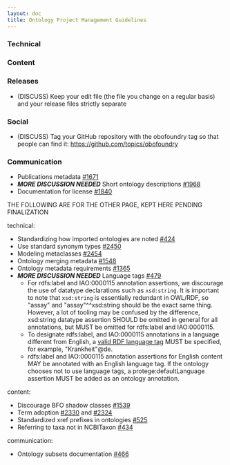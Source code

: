 ```yaml
---
layout: doc
title: Ontology Project Management Guidelines
---
```


### Technical


### Content


### Releases

- (DISCUSS) Keep your edit file (the file you change on a regular basis) and your release files strictly separate

### Social

- (DISCUSS) Tag your GitHub repository with the obofoundry tag so that people can find it: https://github.com/topics/obofoundry

### Communication

- Publications metadata [#1671](https://github.com/OBOFoundry/OBOFoundry.github.io/issues/1671)
- ***MORE DISCUSSION NEEDED*** Short ontology descriptions [#1968](https://github.com/OBOFoundry/OBOFoundry.github.io/issues/1968)
- Documentation for license [#1840](https://github.com/OBOFoundry/OBOFoundry.github.io/issues/1840)


THE FOLLOWING ARE FOR THE OTHER PAGE, KEPT HERE PENDING FINALIZATION

technical:
- Standardizing how imported ontologies are noted [#424](https://github.com/OBOFoundry/OBOFoundry.github.io/issues/424)
- Use standard synonym types [#2450](https://github.com/OBOFoundry/OBOFoundry.github.io/issues/2450)
- Modeling metaclasses [#2454](https://github.com/OBOFoundry/OBOFoundry.github.io/issues/2454)
- Ontology merging metadata [#1548](https://github.com/OBOFoundry/OBOFoundry.github.io/issues/1548)
- Ontology metadata requirements [#1365](https://github.com/OBOFoundry/OBOFoundry.github.io/issues/1365)
- ***MORE DISCUSSION NEEDED*** Language tags [#479](https://github.com/OBOFoundry/OBOFoundry.github.io/issues/479)
  - For rdfs:label and IAO:0000115 annotation assertions, we discourage the use of datatype declarations such as `xsd:string`. It is important to note that `xsd:string` is essentially redundant in OWL/RDF, so "assay" and "assay"^^xsd:string should be the exact same thing. However, a lot of tooling may be confused by the difference, xsd:string datatype assertion SHOULD be omitted in general for all annotations, but MUST be omitted for rdfs:label and IAO:0000115.
  - To designate rdfs:label, and IAO:0000115 annotations in a language different from English, a [valid RDF language tag](https://www.w3.org/TR/rdf11-concepts/#section-Graph-Literal) MUST be specified, for example, "Krankheit"@de.
  - rdfs:label and IAO:0000115 annotation assertions for English content MAY be annotated with an English language tag. If the ontology chooses not to use language tags, a protege:defaultLanguage assertion MUST be added as an ontology annotation.

content:
- Discourage BFO shadow classes [#1539](https://github.com/OBOFoundry/OBOFoundry.github.io/issues/1539)
- Term adoption [#2330](https://github.com/OBOFoundry/OBOFoundry.github.io/issues/2330) and [#2324](https://github.com/OBOFoundry/OBOFoundry.github.io/issues/2324)
- Standardized xref prefixes in ontologies [#525](https://github.com/OBOFoundry/OBOFoundry.github.io/issues/525)
- Referring to taxa not in NCBITaxon [#434](https://github.com/OBOFoundry/OBOFoundry.github.io/issues/434)

communication:

- Ontology subsets documentation [#466](https://github.com/OBOFoundry/OBOFoundry.github.io/issues/446)










